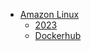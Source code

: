 
- [Amazon Linux](https://gallery.ecr.aws/amazonlinux/amazonlinux "Amazon ECR Public Gallery")
  - [2023](https://github.com/amazonlinux/container-images/blob/al2023/Dockerfile "Dockerfile")
  - [Dockerhub](https://hub.docker.com/_/amazonlinux/ "Docker Official Image")
  
